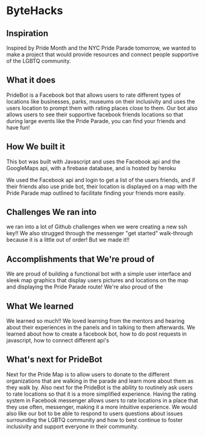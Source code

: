 # ByteHacks

## Inspiration

Inspired by Pride Month and the NYC Pride Parade tomorrow, we wanted to make a project that would provide resources and connect people supportive of the LGBTQ community.

## What it does

PrideBot is a Facebook bot that allows users to rate different types of locations like businesses, parks, museums on their inclusivity and uses the users location to prompt them with rating places close to them. Our bot also allows users to see their supportive facebook friends locations so that during large events like the Pride Parade, you can find your friends and have fun!

## How We built it

This bot was built with Javascript and uses the Facebook api and the GoogleMaps api, with a firebase database, and is hosted by heroku

We used the Facebook api and login to get a list of the users friends, and if their friends also use pride bot, their location is displayed on a map with the Pride Parade map outlined to facilitate finding your friends more easily.

## Challenges We ran into

we ran into a lot of Github challenges when we were creating a new ssh key!! We also strugged through the messenger "get started" walk-through because it is a little out of order! But we made it!!

## Accomplishments that We're proud of

We are proud of building a functional bot with a simple user interface and sleek map graphics that display users pictures and locations on the map and displaying the Pride Parade route! We're also proud of the 

## What We learned

We learned so much!! We loved learning from the mentors and hearing about their experiences in the panels and in talking to them afterwards. We learned about how to create a facebook bot, how to do post requests in javascript, how to connect different api's 

## What's next for PrideBot

Next for the Pride Map is to allow users to donate to the different organizations that are walking in the parade and learn more about them as they walk by. Also next for the PrideBot is the ability to routinely ask users to rate locations so that it is a more simplified experience. Having the rating system in Facebook messenger allows users to rate locations in a place that they use often, messenger, making it a more intuitive experience. We would also like our bot to be able to respond to users questions about issues surrounding the LGBTQ community and how to best continue to foster inclusivity and support everyone in their community.
